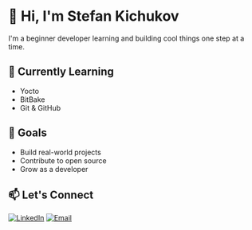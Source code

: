 # 👋 Hi, I'm Stefan Kichukov

I'm a beginner developer learning and building cool things one step at a time.

## 🌱 Currently Learning
- Yocto
- BitBake
- Git & GitHub

## 🚀 Goals
- Build real-world projects
- Contribute to open source
- Grow as a developer

## 📫 Let's Connect
[![LinkedIn](https://img.shields.io/badge/LinkedIn-blue?logo=linkedin&logoColor=white)]([https://linkedin.com/in/yourprofile](https://www.linkedin.com/in/stefan-kichukov-6a635024a/))
[![Email](https://img.shields.io/badge/Email-red?logo=gmail&logoColor=white)](mailto:stefan.kichukov02@gmail.com)
